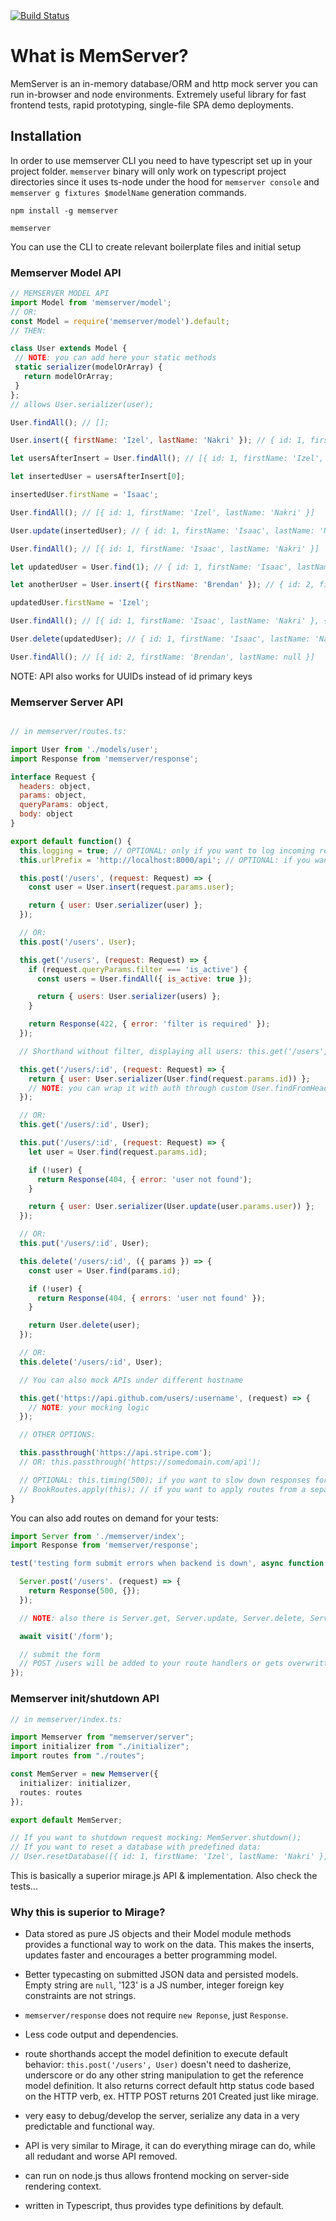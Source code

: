 <a href="https://circleci.com/gh/izelnakri/memserver/">
  <img src="https://circleci.com/gh/izelnakri/memserver/tree/master.png" alt="Build Status">
</a>

# What is MemServer?
MemServer is an in-memory database/ORM and http mock server you can run in-browser and node environments.
Extremely useful library for fast frontend tests, rapid prototyping, single-file SPA demo deployments.

## Installation
In order to use memserver CLI you need to have typescript set up in your project folder.
`memserver` binary will only work on typescript project directories since it uses ts-node under the hood for `memserver console` and `memserver g fixtures $modelName` generation commands.

``` npm install -g memserver ```

``` memserver ```

You can use the CLI to create relevant boilerplate files and initial setup

### Memserver Model API

```js
// MEMSERVER MODEL API
import Model from 'memserver/model';
// OR:
const Model = require('memserver/model').default;
// THEN:

class User extends Model {
 // NOTE: you can add here your static methods
 static serializer(modelOrArray) {
   return modelOrArray;
 }
};
// allows User.serializer(user);

User.findAll(); // [];

User.insert({ firstName: 'Izel', lastName: 'Nakri' }); // { id: 1, firstName: 'Izel', lastName: 'Nakri' }

let usersAfterInsert = User.findAll(); // [{ id: 1, firstName: 'Izel', lastName: 'Nakri' }]

let insertedUser = usersAfterInsert[0];

insertedUser.firstName = 'Isaac';

User.findAll(); // [{ id: 1, firstName: 'Izel', lastName: 'Nakri' }]

User.update(insertedUser); // { id: 1, firstName: 'Isaac', lastName: 'Nakri' }

User.findAll(); // [{ id: 1, firstName: 'Isaac', lastName: 'Nakri' }]

let updatedUser = User.find(1); // { id: 1, firstName: 'Isaac', lastName: 'Nakri' }

let anotherUser = User.insert({ firstName: 'Brendan' }); // { id: 2, firstName: 'Brendan', lastName: null }

updatedUser.firstName = 'Izel';

User.findAll(); // [{ id: 1, firstName: 'Isaac', lastName: 'Nakri' }, { id: 2, firstName: 'Brendan', lastName: null }]

User.delete(updatedUser); // { id: 1, firstName: 'Isaac', lastName: 'Nakri' }

User.findAll(); // [{ id: 2, firstName: 'Brendan', lastName: null }]
```

NOTE: API also works for UUIDs instead of id primary keys

### Memserver Server API

```js

// in memserver/routes.ts:

import User from './models/user';
import Response from 'memserver/response';

interface Request {
  headers: object,
  params: object,
  queryParams: object,
  body: object
}

export default function() {
  this.logging = true; // OPTIONAL: only if you want to log incoming requests/responses
  this.urlPrefix = 'http://localhost:8000/api'; // OPTIONAL: if you want to scope all the routes under a host/url

  this.post('/users', (request: Request) => {
    const user = User.insert(request.params.user);

    return { user: User.serializer(user) };
  });

  // OR:
  this.post('/users'. User);

  this.get('/users', (request: Request) => {
    if (request.queryParams.filter === 'is_active') {
      const users = User.findAll({ is_active: true });

      return { users: User.serializer(users) };
    }

    return Response(422, { error: 'filter is required' });
  });

  // Shorthand without filter, displaying all users: this.get('/users', User);

  this.get('/users/:id', (request: Request) => {
    return { user: User.serializer(User.find(request.params.id)) };
    // NOTE: you can wrap it with auth through custom User.findFromHeaders(request.headers) if needed.
  });

  // OR:
  this.get('/users/:id', User);

  this.put('/users/:id', (request: Request) => {
    let user = User.find(request.params.id);

    if (!user) {
      return Response(404, { error: 'user not found');
    }

    return { user: User.serializer(User.update(user.params.user)) };
  });

  // OR:
  this.put('/users/:id', User);

  this.delete('/users/:id', ({ params }) => {
    const user = User.find(params.id);

    if (!user) {
      return Response(404, { errors: 'user not found' });
    }

    return User.delete(user);
  });

  // OR:
  this.delete('/users/:id', User);

  // You can also mock APIs under different hostname

  this.get('https://api.github.com/users/:username', (request) => {
    // NOTE: your mocking logic
  });

  // OTHER OPTIONS:

  this.passthrough('https://api.stripe.com');
  // OR: this.passthrough('https://somedomain.com/api');

  // OPTIONAL: this.timing(500); if you want to slow down responses for testing something etc.
  // BookRoutes.apply(this); // if you want to apply routes from a separate file
}
```

You can also add routes on demand for your tests:

```ts
import Server from './memserver/index';
import Response from 'memserver/response';

test('testing form submit errors when backend is down', async function (assert)  {

  Server.post('/users'. (request) => {
    return Response(500, {});
  });

  // NOTE: also there is Server.get, Server.update, Server.delete, Server.put for mocking with those verbs

  await visit('/form');

  // submit the form
  // POST /users will be added to your route handlers or gets overwritten if it exists
});
```

### Memserver init/shutdown API

```ts
// in memserver/index.ts:

import Memserver from "memserver/server";
import initializer from "./initializer";
import routes from "./routes";

const MemServer = new Memserver({
  initializer: initializer,
  routes: routes
});

export default MemServer;

// If you want to shutdown request mocking: MemServer.shutdown();
// If you want to reset a database with predefined data:
// User.resetDatabase([{ id: 1, firstName: 'Izel', lastName: 'Nakri' }, { id: 2, firstName: 'Brendan', lastName: 'Eich' }]);
```

This is basically a superior mirage.js API & implementation. Also check the tests...

### Why this is superior to Mirage?

- Data stored as pure JS objects and their Model module methods provides a functional way to work on the data.
This makes the inserts, updates faster and encourages a better programming model.

- Better typecasting on submitted JSON data and persisted models. Empty string are `null`, '123' is a JS number, integer foreign key constraints are not strings.

- `memserver/response` does not require `new Reponse`, just `Response`.

- Less code output and dependencies.

- route shorthands accept the model definition to execute default behavior: `this.post('/users', User)` doesn't need to dasherize, underscore or do any other string manipulation to get the reference model definition.
It also returns correct default http status code based on the HTTP verb, ex. HTTP POST returns 201 Created just like mirage.

- very easy to debug/develop the server, serialize any data in a very predictable and functional way.

- API is very similar to Mirage, it can do everything mirage can do, while all redudant and worse API removed.

- can run on node.js thus allows frontend mocking on server-side rendering context.

- written in Typescript, thus provides type definitions by default.

